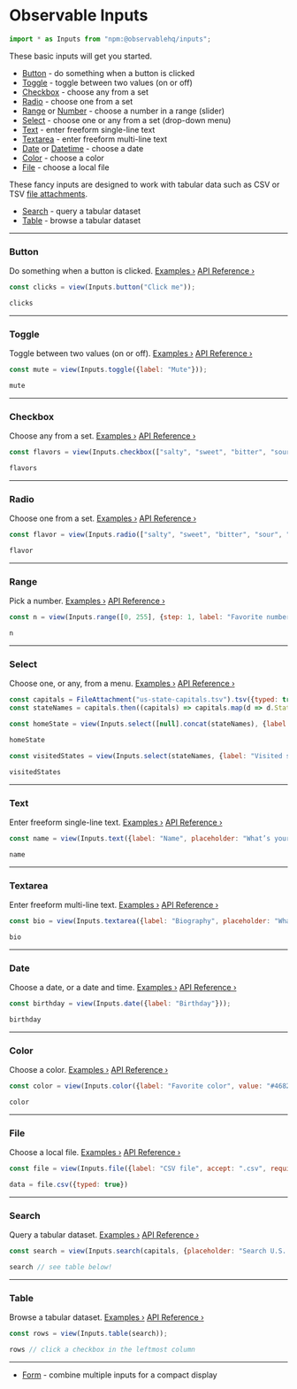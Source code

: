 # Observable Inputs

```js echo
import * as Inputs from "npm:@observablehq/inputs";
```

These basic inputs will get you started.

* [Button](#button) - do something when a button is clicked
* [Toggle](#toggle) - toggle between two values (on or off)
* [Checkbox](#checkbox) - choose any from a set
* [Radio](#radio) - choose one from a set
* [Range](#range) or [Number](https://observablehq.com/@observablehq/input-range) - choose a number in a range (slider)
* [Select](#select) - choose one or any from a set (drop-down menu)
* [Text](#text) - enter freeform single-line text
* [Textarea](#textarea) - enter freeform multi-line text
* [Date](#date) or [Datetime](https://observablehq.com/@observablehq/input-date) - choose a date
* [Color](#color) - choose a color
* [File](#file) - choose a local file

These fancy inputs are designed to work with tabular data such as CSV or TSV [file attachments](./files).

* [Search](#search) - query a tabular dataset
* [Table](#table) - browse a tabular dataset

---

### Button

Do something when a button is clicked. [Examples ›](https://observablehq.com/@observablehq/input-button) [API Reference ›](https://github.com/observablehq/inputs/blob/main/README.md#button)

```js echo
const clicks = view(Inputs.button("Click me"));
```

```js
clicks
```

---

### Toggle

Toggle between two values (on or off). [Examples ›](https://observablehq.com/@observablehq/input-toggle) [API Reference ›](https://github.com/observablehq/inputs/blob/main/README.md#toggle)

```js echo
const mute = view(Inputs.toggle({label: "Mute"}));
```

```js
mute
```

---

### Checkbox

Choose any from a set. [Examples ›](https://observablehq.com/@observablehq/input-checkbox) [API Reference ›](https://github.com/observablehq/inputs/blob/main/README.md#checkbox)

```js echo
const flavors = view(Inputs.checkbox(["salty", "sweet", "bitter", "sour", "umami"], {label: "Flavors"}));
```

```js
flavors
```

---

### Radio

Choose one from a set. [Examples ›](https://observablehq.com/@observablehq/input-radio) [API Reference ›](https://github.com/observablehq/inputs/blob/main/README.md#radio)

```js echo
const flavor = view(Inputs.radio(["salty", "sweet", "bitter", "sour", "umami"], {label: "Flavor"}));
```

```js
flavor
```

---

### Range

Pick a number. [Examples ›](https://observablehq.com/@observablehq/input-range) [API Reference ›](https://github.com/observablehq/inputs/blob/main/README.md#range)

```js echo
const n = view(Inputs.range([0, 255], {step: 1, label: "Favorite number"}));
```

```js
n
```

---

### Select

Choose one, or any, from a menu. [Examples ›](https://observablehq.com/@observablehq/input-select) [API Reference ›](https://github.com/observablehq/inputs/blob/main/README.md#select)

```js
const capitals = FileAttachment("us-state-capitals.tsv").tsv({typed: true});
const stateNames = capitals.then((capitals) => capitals.map(d => d.State));
```

```js echo
const homeState = view(Inputs.select([null].concat(stateNames), {label: "Home state"}));
```

```js
homeState
```

```js echo
const visitedStates = view(Inputs.select(stateNames, {label: "Visited states", multiple: true}));
```

```js
visitedStates
```

---

### Text

Enter freeform single-line text. [Examples ›](https://observablehq.com/@observablehq/input-text) [API Reference ›](https://github.com/observablehq/inputs/blob/main/README.md#text)

```js echo
const name = view(Inputs.text({label: "Name", placeholder: "What’s your name?"}));
```

```js
name
```

---

### Textarea

Enter freeform multi-line text. [Examples ›](https://observablehq.com/@observablehq/input-textarea) [API Reference ›](https://github.com/observablehq/inputs/blob/main/README.md#textarea)

```js echo
const bio = view(Inputs.textarea({label: "Biography", placeholder: "What’s your story?"}));
```

```js
bio
```

---

### Date

Choose a date, or a date and time. [Examples ›](https://observablehq.com/@observablehq/input-date) [API Reference ›](https://github.com/observablehq/inputs/blob/main/README.md#date)

```js echo
const birthday = view(Inputs.date({label: "Birthday"}));
```

```js
birthday
```

---

### Color

Choose a color. [Examples ›](https://observablehq.com/@observablehq/input-color) [API Reference ›](https://github.com/observablehq/inputs/blob/main/README.md#color)

```js echo
const color = view(Inputs.color({label: "Favorite color", value: "#4682b4"}));
```

```js
color
```

---

### File

Choose a local file. [Examples ›](https://observablehq.com/@observablehq/input-file) [API Reference ›](https://github.com/observablehq/inputs/blob/main/README.md#file)

```js echo
const file = view(Inputs.file({label: "CSV file", accept: ".csv", required: true}));
```

```js
data = file.csv({typed: true})
```

---

### Search

Query a tabular dataset. [Examples ›](https://observablehq.com/@observablehq/input-search) [API Reference ›](https://github.com/observablehq/inputs/blob/main/README.md#search)

```js echo
const search = view(Inputs.search(capitals, {placeholder: "Search U.S. capitals"}));
```

```js
search // see table below!
```

---

### Table

Browse a tabular dataset. [Examples ›](https://observablehq.com/@observablehq/input-table) [API Reference ›](https://github.com/observablehq/inputs/blob/main/README.md#table)

```js echo
const rows = view(Inputs.table(search));
```

```js
rows // click a checkbox in the leftmost column
```

---

* [Form](https://observablehq.com/@observablehq/input-form?collection=@observablehq/inputs) - combine multiple inputs for a compact display
